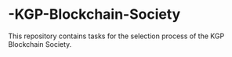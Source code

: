 # -KGP-Blockchain-Society
This repository contains tasks for the selection process of the KGP Blockchain Society.

